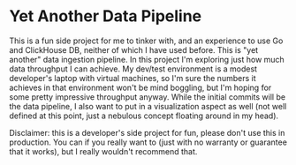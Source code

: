 # Yet Another Data Pipeline

This is a fun side project for me to tinker with, and an experience to use Go and ClickHouse DB, neither of which I have used before.  This is "yet another" data ingestion pipeline.  In this project I'm exploring just how much data throughput I can achieve.  My dev/test environment is a modest developer's laptop with virtual machines, so I'm sure the numbers it achieves in that environment won't be mind boggling, but I'm hoping for some pretty impressive throughput anyway.  While the initial commits will be the data pipeline, I also want to put in a visualization aspect as well (not well defined at this point, just a nebulous concept floating around in my head). 

Disclaimer: this is a developer's side project for fun, please don't use this in production.  You can if you really want to (just with no warranty or guarantee that it works), but I really wouldn't recommend that.